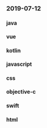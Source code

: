 ### 2019-07-12

#### java

#### vue

#### kotlin

#### javascript

#### css

#### objective-c

#### swift

#### html
